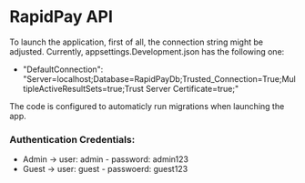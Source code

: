 # RapidPay API

To launch the application, first of all, the connection string might be adjusted. Currently, appsettings.Development.json has the following one:
    
* "DefaultConnection": "Server=localhost;Database=RapidPayDb;Trusted_Connection=True;MultipleActiveResultSets=true;Trust Server Certificate=true;"

The code is configured to automaticly run migrations when launching the app.

### Authentication Credentials:

* Admin -> user: admin - password: admin123
* Guest -> user: guest - passwoerd: guest123
